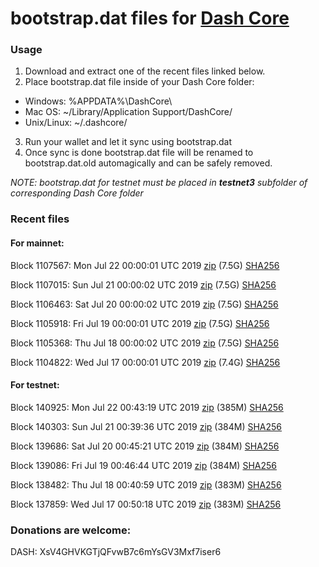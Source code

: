 # bootstrap.dat files for [Dash Core](https://www.dash.org)

### Usage

1. Download and extract one of the recent files linked below.
2. Place bootstrap.dat file inside of your Dash Core folder:
 - Windows: %APPDATA%\DashCore\
 - Mac OS: ~/Library/Application Support/DashCore/
 - Unix/Linux: ~/.dashcore/
3. Run your wallet and let it sync using bootstrap.dat
4. Once sync is done bootstrap.dat file will be renamed to bootstrap.dat.old automagically and can be safely removed.

_NOTE: bootstrap.dat for testnet must be placed in **testnet3** subfolder of corresponding Dash Core folder_

### Recent files

#### For mainnet:

Block 1107567: Mon Jul 22 00:00:01 UTC 2019 [zip](https://dash-bootstrap.ams3.digitaloceanspaces.com/mainnet/2019-07-22/bootstrap.dat.zip) (7.5G) [SHA256](https://dash-bootstrap.ams3.digitaloceanspaces.com/mainnet/2019-07-22/sha256.txt)

Block 1107015: Sun Jul 21 00:00:02 UTC 2019 [zip](https://dash-bootstrap.ams3.digitaloceanspaces.com/mainnet/2019-07-21/bootstrap.dat.zip) (7.5G) [SHA256](https://dash-bootstrap.ams3.digitaloceanspaces.com/mainnet/2019-07-21/sha256.txt)

Block 1106463: Sat Jul 20 00:00:02 UTC 2019 [zip](https://dash-bootstrap.ams3.digitaloceanspaces.com/mainnet/2019-07-20/bootstrap.dat.zip) (7.5G) [SHA256](https://dash-bootstrap.ams3.digitaloceanspaces.com/mainnet/2019-07-20/sha256.txt)

Block 1105918: Fri Jul 19 00:00:01 UTC 2019 [zip](https://dash-bootstrap.ams3.digitaloceanspaces.com/mainnet/2019-07-19/bootstrap.dat.zip) (7.5G) [SHA256](https://dash-bootstrap.ams3.digitaloceanspaces.com/mainnet/2019-07-19/sha256.txt)

Block 1105368: Thu Jul 18 00:00:02 UTC 2019 [zip](https://dash-bootstrap.ams3.digitaloceanspaces.com/mainnet/2019-07-18/bootstrap.dat.zip) (7.5G) [SHA256](https://dash-bootstrap.ams3.digitaloceanspaces.com/mainnet/2019-07-18/sha256.txt)

Block 1104822: Wed Jul 17 00:00:01 UTC 2019 [zip](https://dash-bootstrap.ams3.digitaloceanspaces.com/mainnet/2019-07-17/bootstrap.dat.zip) (7.4G) [SHA256](https://dash-bootstrap.ams3.digitaloceanspaces.com/mainnet/2019-07-17/sha256.txt)


#### For testnet:

Block 140925: Mon Jul 22 00:43:19 UTC 2019 [zip](https://dash-bootstrap.ams3.digitaloceanspaces.com/testnet/2019-07-22/bootstrap.dat.zip) (385M) [SHA256](https://dash-bootstrap.ams3.digitaloceanspaces.com/testnet/2019-07-22/sha256.txt)

Block 140303: Sun Jul 21 00:39:36 UTC 2019 [zip](https://dash-bootstrap.ams3.digitaloceanspaces.com/testnet/2019-07-21/bootstrap.dat.zip) (384M) [SHA256](https://dash-bootstrap.ams3.digitaloceanspaces.com/testnet/2019-07-21/sha256.txt)

Block 139686: Sat Jul 20 00:45:21 UTC 2019 [zip](https://dash-bootstrap.ams3.digitaloceanspaces.com/testnet/2019-07-20/bootstrap.dat.zip) (384M) [SHA256](https://dash-bootstrap.ams3.digitaloceanspaces.com/testnet/2019-07-20/sha256.txt)

Block 139086: Fri Jul 19 00:46:44 UTC 2019 [zip](https://dash-bootstrap.ams3.digitaloceanspaces.com/testnet/2019-07-19/bootstrap.dat.zip) (384M) [SHA256](https://dash-bootstrap.ams3.digitaloceanspaces.com/testnet/2019-07-19/sha256.txt)

Block 138482: Thu Jul 18 00:40:59 UTC 2019 [zip](https://dash-bootstrap.ams3.digitaloceanspaces.com/testnet/2019-07-18/bootstrap.dat.zip) (383M) [SHA256](https://dash-bootstrap.ams3.digitaloceanspaces.com/testnet/2019-07-18/sha256.txt)

Block 137859: Wed Jul 17 00:50:18 UTC 2019 [zip](https://dash-bootstrap.ams3.digitaloceanspaces.com/testnet/2019-07-17/bootstrap.dat.zip) (383M) [SHA256](https://dash-bootstrap.ams3.digitaloceanspaces.com/testnet/2019-07-17/sha256.txt)


### Donations are welcome:

DASH: XsV4GHVKGTjQFvwB7c6mYsGV3Mxf7iser6
